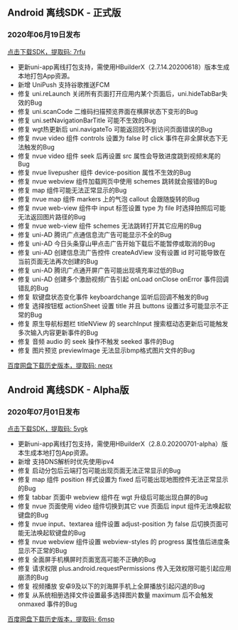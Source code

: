 ## Android 离线SDK - 正式版

### 2020年06月19日发布
[点击下载SDK，提取码: 7rfu](https://pan.baidu.com/s/14SZ-CjlbaNtGHk3CpamgXQ)

+ 更新uni-app离线打包支持，需使用HBuilderX（2.7.14.20200618）版本生成本地打包App资源。	
+ 新增 UniPush 支持谷歌推送FCM
+ 修复 uni.reLaunch 关闭所有页面打开应用内某个页面后，uni.hideTabBar失效的Bug
+ 修复 uni.scanCode 二维码扫描预览界面在横屏状态下变形的Bug
+ 修复 uni.setNavigationBarTitle 可能不生效的Bug
+ 修复 wgt热更新后 uni.navigateTo 可能返回找不到访问页面错误的Bug
+ 修复 nvue video 组件 controls 设置为 false 时 click 事件在非全屏状态下无法触发的Bug
+ 修复 nvue video 组件 seek 后再设置 src 属性会导致进度跳到视频末尾的Bug
+ 修复 nvue livepusher 组件 device-position 属性不生效的Bug
+ 修复 nvue webview 组件加载网页中使用 schemes 跳转就会报错的Bug
+ 修复 map 组件可能无法正常显示的Bug
+ 修复 nvue map 组件 markers 上的气泡 callout 会跟随旋转的Bug
+ 修复 nvue web-view 组件中 input 标签设置 type 为 file 时选择拍照后可能无法返回图片路径的Bug
+ 修复 nvue web-view 组件 schemes 无法跳转打开其它应用的Bug
+ 修复 uni-AD 腾讯广点通信息流广告可能显示不全的Bug
+ 修复 uni-AD 今日头条穿山甲点击广告开始下载后不能暂停或取消的Bug
+ 修复 uni-AD 创建信息流广告控件 createAdView 没有设置 id 时可能导致在当前页面无法再次创建的Bug
+ 修复 uni-AD 腾讯广点通开屏广告可能出现填充率过低的Bug
+ 修复 uni-AD 创建多个激励视频广告引起 onLoad onClose onError 事件回调错乱的Bug
+ 修复 软键盘状态变化事件 keyboardchange 监听后回调不触发的Bug
+ 修复 选择按钮框 actionSheet 设置 title 并且 buttons 设置过多可能显示不正常的Bug
+ 修复 原生导航标题栏 titleNView 的 searchInput 搜索框动态更新后可能触发多次输入内容更新事件的Bug
+ 修复 音频 audio 的 seek 操作不触发 seeked 事件的Bug
+ 修复 图片预览 previewImage 无法显示bmp格式图片文件的Bug

[百度网盘下载历史版本，提取码: neqx](https://pan.baidu.com/s/1Gpbnq3wLvvnRO6W-SlvVpA)



## Android 离线SDK - Alpha版

### 2020年07月01日发布
[点击下载SDK，提取码: 5vgk](https://pan.baidu.com/s/1NLBTW94Im_zg5R38Wiijdg)

+ 更新uni-app离线打包支持，需使用HBuilderX（2.8.0.20200701-alpha）版本生成本地打包App资源。	
+ 新增 支持DNS解析时优先使用ipv4
+ 修复 启动分包后云端打包可能出现页面无法正常显示的Bug
+ 修复 map 组件 position 样式设置为 fixed 后可能出现地图控件无法正常显示的Bug
+ 修复 tabbar 页面中 webview 组件在 wgt 升级后可能出现白屏的Bug 
+ 修复 nvue 页面使用 video 组件切换到其它 vue 页面后 input 组件无法唤起软键盘的Bug
+ 修复 nvue input、textarea 组件设置 adjust-position 为 false 后切换页面可能无法唤起软键盘的Bug
+ 修复 nvue webview 组件设置 webview-styles 的 progress 属性值后进度条显示不正常的Bug
+ 修复 全面屏手机横屏时页面宽高可能不正确的Bug
+ 修复 请求权限 plus.android.requestPermissions 传入无效权限可能引起应用崩溃的Bug
+ 修复 视频播放 安卓9及以下的刘海屏手机上全屏播放引起闪退的Bug
+ 修复 从系统相册选择文件设置最多选择图片数量 maximum 后不会触发 onmaxed 事件的Bug

[百度网盘下载历史版本，提取码: 6msp](https://pan.baidu.com/s/10fne34bwxWGtDJTd4PhroA)
